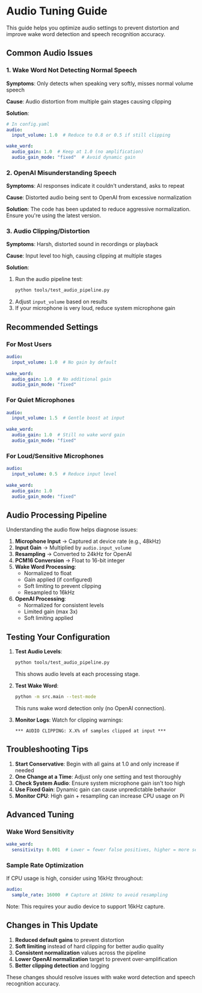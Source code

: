 # Audio Tuning Guide

This guide helps you optimize audio settings to prevent distortion and improve wake word detection and speech recognition accuracy.

## Common Audio Issues

### 1. Wake Word Not Detecting Normal Speech
**Symptoms**: Only detects when speaking very softly, misses normal volume speech

**Cause**: Audio distortion from multiple gain stages causing clipping

**Solution**:
```yaml
# In config.yaml
audio:
  input_volume: 1.0  # Reduce to 0.8 or 0.5 if still clipping

wake_word:
  audio_gain: 1.0  # Keep at 1.0 (no amplification)
  audio_gain_mode: "fixed"  # Avoid dynamic gain
```

### 2. OpenAI Misunderstanding Speech
**Symptoms**: AI responses indicate it couldn't understand, asks to repeat

**Cause**: Distorted audio being sent to OpenAI from excessive normalization

**Solution**: The code has been updated to reduce aggressive normalization. Ensure you're using the latest version.

### 3. Audio Clipping/Distortion
**Symptoms**: Harsh, distorted sound in recordings or playback

**Cause**: Input level too high, causing clipping at multiple stages

**Solution**:
1. Run the audio pipeline test:
   ```bash
   python tools/test_audio_pipeline.py
   ```
2. Adjust `input_volume` based on results
3. If your microphone is very loud, reduce system microphone gain

## Recommended Settings

### For Most Users
```yaml
audio:
  input_volume: 1.0  # No gain by default
  
wake_word:
  audio_gain: 1.0  # No additional gain
  audio_gain_mode: "fixed"
```

### For Quiet Microphones
```yaml
audio:
  input_volume: 1.5  # Gentle boost at input
  
wake_word:
  audio_gain: 1.0  # Still no wake word gain
  audio_gain_mode: "fixed"
```

### For Loud/Sensitive Microphones
```yaml
audio:
  input_volume: 0.5  # Reduce input level
  
wake_word:
  audio_gain: 1.0
  audio_gain_mode: "fixed"
```

## Audio Processing Pipeline

Understanding the audio flow helps diagnose issues:

1. **Microphone Input** → Captured at device rate (e.g., 48kHz)
2. **Input Gain** → Multiplied by `audio.input_volume`
3. **Resampling** → Converted to 24kHz for OpenAI
4. **PCM16 Conversion** → Float to 16-bit integer
5. **Wake Word Processing**:
   - Normalized to float
   - Gain applied (if configured)
   - Soft limiting to prevent clipping
   - Resampled to 16kHz
6. **OpenAI Processing**:
   - Normalized for consistent levels
   - Limited gain (max 3x) 
   - Soft limiting applied

## Testing Your Configuration

1. **Test Audio Levels**:
   ```bash
   python tools/test_audio_pipeline.py
   ```
   This shows audio levels at each processing stage.

2. **Test Wake Word**:
   ```bash
   python -m src.main --test-mode
   ```
   This runs wake word detection only (no OpenAI connection).

3. **Monitor Logs**:
   Watch for clipping warnings:
   ```
   *** AUDIO CLIPPING: X.X% of samples clipped at input ***
   ```

## Troubleshooting Tips

1. **Start Conservative**: Begin with all gains at 1.0 and only increase if needed
2. **One Change at a Time**: Adjust only one setting and test thoroughly
3. **Check System Audio**: Ensure system microphone gain isn't too high
4. **Use Fixed Gain**: Dynamic gain can cause unpredictable behavior
5. **Monitor CPU**: High gain + resampling can increase CPU usage on Pi

## Advanced Tuning

### Wake Word Sensitivity
```yaml
wake_word:
  sensitivity: 0.001  # Lower = fewer false positives, higher = more sensitive
```

### Sample Rate Optimization
If CPU usage is high, consider using 16kHz throughout:
```yaml
audio:
  sample_rate: 16000  # Capture at 16kHz to avoid resampling
```

Note: This requires your audio device to support 16kHz capture.

## Changes in This Update

1. **Reduced default gains** to prevent distortion
2. **Soft limiting** instead of hard clipping for better audio quality
3. **Consistent normalization** values across the pipeline
4. **Lower OpenAI normalization** target to prevent over-amplification
5. **Better clipping detection** and logging

These changes should resolve issues with wake word detection and speech recognition accuracy.